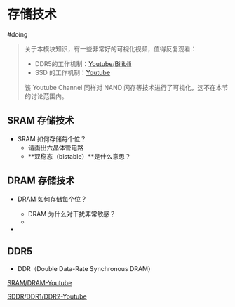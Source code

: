 # 存储技术

#doing

> 关于本模块知识，有一些非常好的可视化视频，值得反复观看：
>
> * DDR5的工作机制：[Youtube](https://www.youtube.com/watch?v=7J7X7aZvMXQ)/[Bilibili](https://www.bilibili.com/video/BV1vP411c7pt)
> * SSD 的工作机制：[Youtube](https://www.youtube.com/watch?v=5Mh3o886qpg)
>
> 该 Youtube Channel 同样对 NAND 闪存等技术进行了可视化，这不在本节的讨论范围内。

## SRAM 存储技术

* SRAM 如何存储每个位？
  * 请画出六晶体管电路
  * **双稳态（bistable）**是什么意思？



## DRAM 存储技术

* DRAM 如何存储每个位？
  * DRAM 为什么对干扰非常敏感？
  * 

* 

## DDR5

* DDR（Double Data-Rate Synchronous DRAM）

[SRAM/DRAM-Youtube](https://www.youtube.com/watch?v=r787m_IaR1I)

[SDDR/DDR1/DDR2-Youtube](https://www.youtube.com/watch?v=PVad0c2cljo)